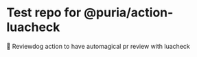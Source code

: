 # Test repo for @puria/action-luacheck

🐶 Reviewdog action to have automagical pr review with luacheck
